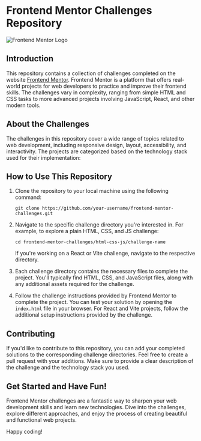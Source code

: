 # Frontend Mentor Challenges Repository

![Frontend Mentor Logo](https://www.frontendmentor.io/static/images/logo-desktop.svg)

## Introduction

This repository contains a collection of challenges completed on the website [Frontend Mentor](https://www.frontendmentor.io/). Frontend Mentor is a platform that offers real-world projects for web developers to practice and improve their frontend skills. The challenges vary in complexity, ranging from simple HTML and CSS tasks to more advanced projects involving JavaScript, React, and other modern tools.

## About the Challenges

The challenges in this repository cover a wide range of topics related to web development, including responsive design, layout, accessibility, and interactivity. The projects are categorized based on the technology stack used for their implementation:

## How to Use This Repository

1. Clone the repository to your local machine using the following command:

   ```
   git clone https://github.com/your-username/frontend-mentor-challenges.git
   ```

2. Navigate to the specific challenge directory you're interested in. For example, to explore a plain HTML, CSS, and JS challenge:

   ```
   cd frontend-mentor-challenges/html-css-js/challenge-name
   ```

   If you're working on a React or Vite challenge, navigate to the respective directory.

3. Each challenge directory contains the necessary files to complete the project. You'll typically find HTML, CSS, and JavaScript files, along with any additional assets required for the challenge.

4. Follow the challenge instructions provided by Frontend Mentor to complete the project. You can test your solution by opening the `index.html` file in your browser. For React and Vite projects, follow the additional setup instructions provided by the challenge.

## Contributing

If you'd like to contribute to this repository, you can add your completed solutions to the corresponding challenge directories. Feel free to create a pull request with your additions. Make sure to provide a clear description of the challenge and the technology stack you used.

## Get Started and Have Fun!

Frontend Mentor challenges are a fantastic way to sharpen your web development skills and learn new technologies. Dive into the challenges, explore different approaches, and enjoy the process of creating beautiful and functional web projects.

Happy coding!
